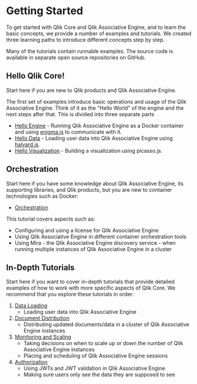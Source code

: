 # Getting Started

To get started with Qlik Core and Qlik Associative Engine, and to learn the basic concepts,
we provide a number of examples and tutorials.
We created three learning paths to introduce different concepts step by step.

Many of the tutorials contain runnable examples.
The source code is available in separate open source repositories on GitHub.

## Hello Qlik Core!

Start here if you are new to Qlik products and Qlik Associative Engine.

The first set of examples introduce basic operations and usage of the Qlik Associative Engine. Think of
it as the "Hello World" of the engine and the next steps after that. This is divided into three separate parts

- [Hello Engine](./tutorials/hello-engine.md) - Running Qlik Associative Engine as a Docker container and using
    [enigma.js](https://github.com/qlik-oss/enigma.js/) to communicate with it.
- [Hello Data](./tutorials/hello-data.md) - Loading user data into Qlik Associative Engine using
    [halyard.js](https://github.com/qlik-oss/halyard.js).
- [Hello Visualization](./tutorials/hello-visualization.md) - Building a visualization using picasso.js.

## Orchestration

Start here if you have some knowledge about Qlik Associative Engine, its supporting libraries,
and Qlik products, but you are new to container technologies such as Docker:

- [Orchestration](./tutorials/orchestration.md)

This tutorial covers aspects such as:

- Configuring and using a license for Qlik Associative Engine
- Using Qlik Associative Engine in different container orchestration tools
- Using Mira - the Qlik Associative Engine discovery service - when running multiple
    instances of Qlik Associative Engine in a cluster

## In-Depth Tutorials

Start here if you want to cover in-depth tutorials that provide detailed
examples of how to work with more specific aspects of Qlik Core.
We recommend that you explore these tutorials in order:

1. [Data Loading](./tutorials/data-loading.md)
    - Loading user data into Qlik Associative Engine
1. [Document Distribution](./tutorials/document-distribution.md)
    - Distributing updated documents/data
    in a cluster of Qlik Associative Engine instances
1. [Monitoring and Scaling](./tutorials/scalability/overview.md)
    - Taking decisions on when to scale up or down the number of Qlik Associative Engine instances
    - Placing and scheduling of Qlik Associative Engine sessions
1. [Authorization](./tutorials/authorization.md)
    - Using JWTs and JWT validation in Qlik Associative Engine
    - Making sure users only see the data they are supposed to see
